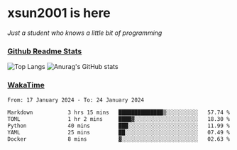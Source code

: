 # xsun2001 is here

*Just a student who knows a little bit of programming*

### [Github Readme Stats](https://github.com/anuraghazra/github-readme-stats)

![Top Langs](https://github-readme-stats.vercel.app/api/top-langs/?username=xsun2001&layout=compact&theme=radical) ![Anurag's GitHub stats](https://github-readme-stats.vercel.app/api?username=xsun2001&show_icons=true&theme=radical)

### [WakaTime](https://wakatime.com)

<!--START_SECTION:waka-->

```txt
From: 17 January 2024 - To: 24 January 2024

Markdown           3 hrs 15 mins   ██████████████▒░░░░░░░░░░   57.74 %
TOML               1 hr 2 mins     ████▓░░░░░░░░░░░░░░░░░░░░   18.30 %
Python             40 mins         ███░░░░░░░░░░░░░░░░░░░░░░   11.99 %
YAML               25 mins         ██░░░░░░░░░░░░░░░░░░░░░░░   07.49 %
Docker             8 mins          ▓░░░░░░░░░░░░░░░░░░░░░░░░   02.63 %
```

<!--END_SECTION:waka-->
